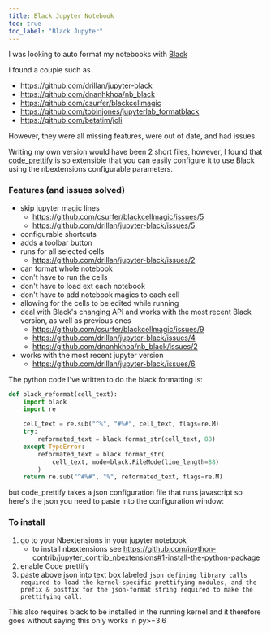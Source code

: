 ```yaml
---
title: Black Jupyter Notebook
toc: true
toc_label: "Black Jupyter"
---
```


I was looking to auto format my notebooks with [Black](https://github.com/ambv/black)

I found a couple such as
 - https://github.com/drillan/jupyter-black
 - https://github.com/dnanhkhoa/nb_black
 - https://github.com/csurfer/blackcellmagic
 - https://github.com/tobinjones/jupyterlab_formatblack
 - https://github.com/betatim/joli

However, they were all missing features, were out of date, and had issues.

Writing my own version would have been 2 short files, however, I found that [code_prettify](https://jupyter-contrib-nbextensions.readthedocs.io/en/latest/nbextensions/code_prettify/README_code_prettify.html) is so extensible that you can easily configure it to use Black using the nbextensions configurable parameters. 

### Features (and issues solved)
 - skip jupyter magic lines
   - https://github.com/csurfer/blackcellmagic/issues/5
   - https://github.com/drillan/jupyter-black/issues/5
 - configurable shortcuts
 - adds a toolbar button
 - runs for all selected cells
   - https://github.com/drillan/jupyter-black/issues/2
 - can format whole notebook
 - don't have to run the cells
 - don't have to load ext each notebook
 - don't have to add notebook magics to each cell
 - allowing for the cells to be edited while running
 - deal with Black's changing API and works with the most recent Black version, as well as previous ones
   - https://github.com/csurfer/blackcellmagic/issues/9
   - https://github.com/drillan/jupyter-black/issues/4
   - https://github.com/dnanhkhoa/nb_black/issues/2
 - works with the most recent jupyter version
   - https://github.com/drillan/jupyter-black/issues/6

The python code I've written to do the black formatting is:
```python
def black_reformat(cell_text):
    import black
    import re

    cell_text = re.sub("^%", "#%#", cell_text, flags=re.M)
    try:
        reformated_text = black.format_str(cell_text, 88)
    except TypeError:
        reformated_text = black.format_str(
            cell_text, mode=black.FileMode(line_length=88)
        )
    return re.sub("^#%#", "%", reformated_text, flags=re.M)
```

but code_prettify takes a json configuration file that runs javascript so here's the json you need to paste into the configuration window:
<script src="https://gist.github.com/MarvinT/a072aa992e977496974aaf492287b08c.js"></script>


### To install
1. go to your Nbextensions in your jupyter notebook
   - to install nbextensions see https://github.com/ipython-contrib/jupyter_contrib_nbextensions#1-install-the-python-package
2. enable Code prettify
3. paste above json into text box labeled `json defining library calls required to load the kernel-specific prettifying modules, and the prefix & postfix for the json-format string required to make the prettifying call.`

This also requires black to be installed in the running kernel and it therefore goes without saying this only works in py>=3.6
